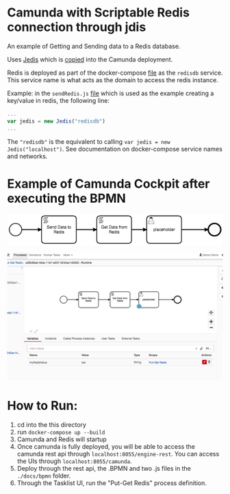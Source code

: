 # Camunda with Scriptable Redis connection through jdis

An example of Getting and Sending data to a Redis database.

Uses [Jedis](https://github.com/xetorthio/jedis) which is [copied](https://github.com/DigitalState/camunda-variations/blob/master/jdis-redis/Dockerfile#L7) into the Camunda deployment.

Redis is deployed as part of the docker-compose [file](https://github.com/DigitalState/camunda-variations/blob/master/jdis-redis/docker-compose.yml#L12-L19) as the `redisdb` service.  This service name is what acts as the domain to access the redis instance.

Example: in the `sendRedis.js` [file](https://github.com/DigitalState/camunda-variations/blob/master/jdis-redis/bpmn/sendRedis.js#L2) which is used as the example creating a key/value in redis, the following line:

```javascript
...
var jedis = new Jedis("redisdb")
...
```

The `"redisdb"` is the equivalent to calling `var jedis = new Jedis("localhost")`.
See documentation on docker-compose service names and networks.

# Example of Camunda Cockpit after executing the BPMN

![bpmn](./docs/bpmn/put-get-redis.png)

![cockpit](./docs/cockpit.png)

# How to Run:

1. cd into the this directory
1. run `docker-compose up --build`
1. Camunda and Redis will startup
1. Once camunda is fully deployed, you will be able to access the camunda rest api through `localhost:8055/engine-rest`.  You can access the UIs through `localhost:8055/camunda`. 
1. Deploy through the rest api, the .BPMN and two .js files in the `./docs/bpmn` folder.
1. Through the Tasklist UI, run the "Put-Get Redis" process definition.